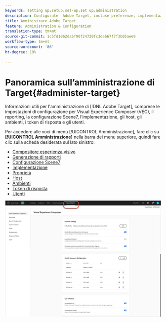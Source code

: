 ```yaml
---
keywords: setting up;setup;set-up;set up;administration
description: Configurate  Adobe Target, incluse preferenze, implementazione, gestione utenti, proprietà, configurazione Scene7, gestione host e token di risposta.
title: Amministrare Adobe Target
feature: Administration & Configuration
translation-type: tm+mt
source-git-commit: 1c5fd1062da5f90f24720fc3deb67f7f3b05aee9
workflow-type: tm+mt
source-wordcount: '86'
ht-degree: 19%

---
```



# Panoramica sull’amministrazione di Target{#administer-target}

Informazioni utili per l&#39;amministrazione di [!DNL Adobe Target], comprese le impostazioni di configurazione per Visual Experience Composer (VEC), il reporting, la configurazione Scene7, l&#39;implementazione, gli host, gli ambienti, i token di risposta e gli utenti.

Per accedere alle voci di menu [!UICONTROL Amministrazione], fare clic su **[!UICONTROL Amministrazione]** nella barra dei menu superiore, quindi fare clic sulla scheda desiderata sul lato sinistro:

* [Compositore esperienza visivo](/help/administrating-target/visual-experience-composer-set-up.md)
* [Generazione di rapporti](/help/administrating-target/reporting.md)
* [Configurazione Scene7](/help/administrating-target/scene7-settings.md)
* [Implementazione](/help/c-implementing-target/implementing-target.md)
* [Proprietà](/help/administrating-target/c-user-management/property-channel/property-channel.md)
* [Host](/help/administrating-target/hosts.md)
* [Ambienti](/help/administrating-target/environments.md)
* [Token di risposta](/help/administrating-target/response-tokens.md)
* [Utenti](/help/administrating-target/c-user-management/user-management.md)

![ menu Amministrazione Adobe Target](/help/administrating-target/assets/administration.png)